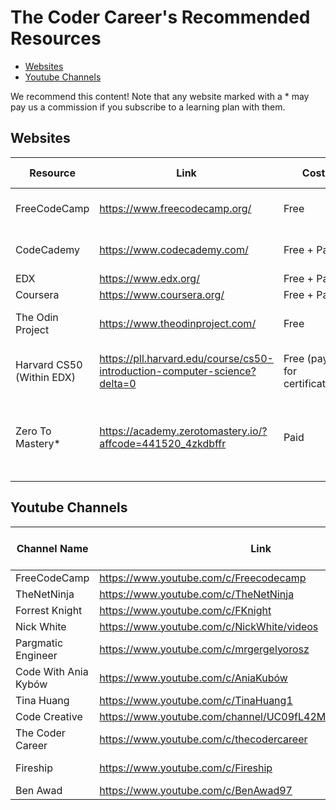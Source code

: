 # The Coder Career's Recommended Resources

- [Websites](https://github.com/The-Coder-Career/recommended-resources#websites)
- [Youtube Channels](https://github.com/The-Coder-Career/recommended-resources#youtube-channels)

We recommend this content! Note that any website marked with a \* may pay us a commission if you subscribe to a learning plan with them.

## Websites

| Resource                  | Link                                                                      | Cost                         | Languages Covered                                   |
| ------------------------- | ------------------------------------------------------------------------- | ---------------------------- | --------------------------------------------------- |
| FreeCodeCamp              | https://www.freecodecamp.org/                                             | Free                         | HTML, CSS, Javascript                               |
| CodeCademy                | https://www.codecademy.com/                                               | Free + Paid                  | HTML, CSS, Javascript                               |
| EDX                       | https://www.edx.org/                                                      | Free + Paid                  | Python                                              |
| Coursera                  | https://www.coursera.org/                                                 | Free + Paid                  | Python                                              |
| The Odin Project          | https://www.theodinproject.com/                                           | Free                         | HTML, CSS, Javascript                               |
| Harvard CS50 (Within EDX) | https://pll.harvard.edu/course/cs50-introduction-computer-science?delta=0 | Free (pay for certification) | HTML, CSS, Javascript, Python, C                    |
| Zero To Mastery\*         | https://academy.zerotomastery.io/?affcode=441520_4zkdbffr                 | Paid                         | HTML, CSS, Javascript, Python, Typescript, Solidity |
|                           |                                                                           |                              |                                                     |

## Youtube Channels

| Channel Name         | Link                                                     | Focus              | Languages/Areas Covered (if applicable) |
| -------------------- | -------------------------------------------------------- | ------------------ | --------------------------------------- |
| FreeCodeCamp         | https://www.youtube.com/c/Freecodecamp                   | Courses            | Everything!                             |
| TheNetNinja          | https://www.youtube.com/c/TheNetNinja                    | Courses            | Everything!                             |
| Forrest Knight       | https://www.youtube.com/c/FKnight                        | Careers            |                                         |
| Nick White           | https://www.youtube.com/c/NickWhite/videos               | Careers            | Javascript                              |
| Pargmatic Engineer   | https://www.youtube.com/c/mrgergelyorosz                 | Careers            |                                         |
| Code With Ania Kybów | https://www.youtube.com/c/AniaKubów                      | Courses/Tutorials  | Javascript                              |
| Tina Huang           | https://www.youtube.com/c/TinaHuang1                     | Careers            | Data Science                            |
| Code Creative        | https://www.youtube.com/channel/UC09fL42MpkktKZWmWxYiDhw | Careers/Tutorials  |                                         |
| The Coder Career     | https://www.youtube.com/c/thecodercareer                 | Careers/Tutorials  |                                         |
| Fireship             | https://www.youtube.com/c/Fireship                       | News and Summaries |                                         |
| Ben Awad             | https://www.youtube.com/c/BenAwad97                      | Careers/Tutorials  | Javascript                              |
